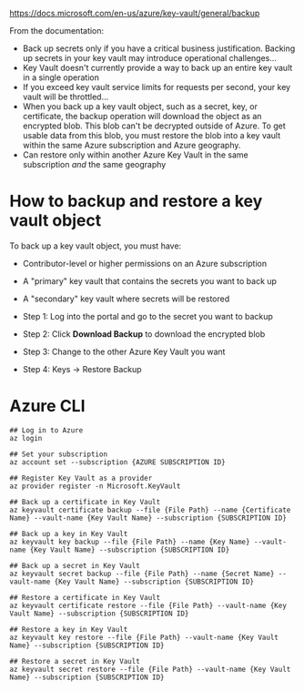 https://docs.microsoft.com/en-us/azure/key-vault/general/backup

From the documentation:
- Back up secrets only if you have a critical business justification. Backing up secrets in your key vault may introduce operational challenges...
- Key Vault doesn't currently provide a way to back up an entire key vault in a single operation
- If you exceed key vault service limits for requests per second, your key vault will be throttled...
- When you back up a key vault object, such as a secret, key, or certificate, the backup operation will download the object as an encrypted blob. This blob can't be decrypted outside of Azure. To get usable data from this blob, you must restore the blob into a key vault within the same Azure subscription and Azure geography.
- Can restore only within another Azure Key Vault in the same subscription *and* the same geography

# How to backup and restore a key vault object

To back up a key vault object, you must have:
- Contributor-level or higher permissions on an Azure subscription
- A "primary" key vault that contains the secrets you want to back up
- A "secondary" key vault where secrets will be restored

- Step 1: Log into the portal and go to the secret you want to backup
- Step 2: Click **Download Backup** to download the encrypted blob
- Step 3: Change to the other Azure Key Vault you want
- Step 4: Keys -> Restore Backup

# Azure CLI
```shell
## Log in to Azure
az login

## Set your subscription
az account set --subscription {AZURE SUBSCRIPTION ID}

## Register Key Vault as a provider
az provider register -n Microsoft.KeyVault

## Back up a certificate in Key Vault
az keyvault certificate backup --file {File Path} --name {Certificate Name} --vault-name {Key Vault Name} --subscription {SUBSCRIPTION ID}

## Back up a key in Key Vault
az keyvault key backup --file {File Path} --name {Key Name} --vault-name {Key Vault Name} --subscription {SUBSCRIPTION ID}

## Back up a secret in Key Vault
az keyvault secret backup --file {File Path} --name {Secret Name} --vault-name {Key Vault Name} --subscription {SUBSCRIPTION ID}

## Restore a certificate in Key Vault
az keyvault certificate restore --file {File Path} --vault-name {Key Vault Name} --subscription {SUBSCRIPTION ID}

## Restore a key in Key Vault
az keyvault key restore --file {File Path} --vault-name {Key Vault Name} --subscription {SUBSCRIPTION ID}

## Restore a secret in Key Vault
az keyvault secret restore --file {File Path} --vault-name {Key Vault Name} --subscription {SUBSCRIPTION ID}
```
